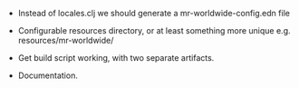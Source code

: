 - Instead of locales.clj we should generate a mr-worldwide-config.edn file

- Configurable resources directory, or at least something more unique e.g.
  resources/mr-worldwide/

- Get build script working, with two separate artifacts.

- Documentation.
